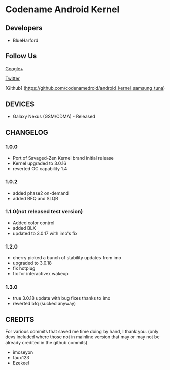 Codename Android Kernel
===============

Developers
----------

* BlueHarford

Follow Us
---------
 
[Google+](https://plus.google.com/b/101484919771300240916/posts)

[Twitter](http://twitter.com/#!/blueharford)

[Github] (https://github.com/codenamedroid/android_kernel_samsung_tuna)

DEVICES
---------

* Galaxy Nexus (GSM/CDMA) - Released

CHANGELOG
---------

### 1.0.0
* Port of Savaged-Zen Kernel brand initial release
* Kernel upgraded to 3.0.16
* reverted OC capability 1.4

### 1.0.2
* added phase2 on-demand
* added BFQ and SLQB

### 1.1.0(not released test version)
* Added color control
* added BLX
* updated to 3.0.17 with imo's fix

### 1.2.0
* cherry picked a bunch of stability updates from imo
* upgraded to 3.0.18
* fix hotplug
* fix for interactivex wakeup

### 1.3.0
* true 3.0.18 update with bug fixes thanks to imo
* reverted bfq (sucked anyway)


CREDITS
-------
For various commits that saved me time doing by hand, I thank you. (only devs included where those not in mainline version that may or may not be already credited in the github commits)

* imoseyon
* faux123
* Ezekeel

